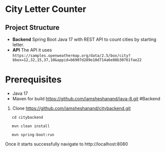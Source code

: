 # City Letter Counter

## Project Structure
- **Backend** Spring Boot Java 17 with REST API to count cities by starting letter.
- **API** The API it uses `https://samples.openweathermap.org/data/2.5/box/city?bbox=12,32,15,37,10&appid=b6907d289e10d714a6e88b30761fae22`

# Prerequisites
- Java 17
- Maven for build
  https://github.com/iamsheshanand/java-8.git
#Backend
1. Clone https://github.com/iamsheshanand/citybackend.git

```
   cd citybackend
   
   mvn clean install 
   
   mvn spring-boot:run

```

Once it starts successfully navigate to http://localhost:8080
